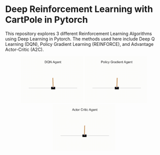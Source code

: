 # Deep Reinforcement Learning with CartPole in Pytorch
This repository explores 3 different Reinforcement Learning Algorithms using Deep Learning in Pytorch. The methods used here include Deep Q Learning (DQN), Policy Gradient Learning (REINFORCE), and Advantage Actor-Critic (A2C). 

<p align="center">
  <img src="saved_dqn_cartpole/movie.gif" width="200">
  <img src="saved_reinforce_cartpole/movie.gif" width="200">
  <img src="saved_a2c_cartpole/movie.gif" width="200">
</p>
